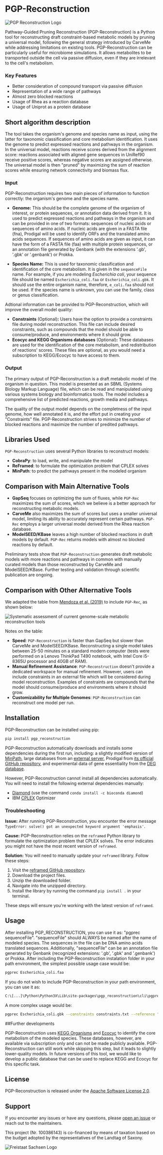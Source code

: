 # PGP-Reconstruction

![PGP Reconstruction Logo](logo_pgp.png)

Pathway-Guided Pruning Reconstruction (PGP-Reconstruction) is a Python tool for reconstructing draft constraint-based metabolic models by pruning a universal model, following the general strategy introduced by CarveMe while addressing limitations on existing tools. PGP-Reconstruction can be particularly useful for microbiome simulations. It allows metabolites to be transported outside the cell via passive diffusion, even if they are irrelevant to the cell's metabolism.

### Key Features
- Better consideration of compound transport via passive diffusion
- Representation of a wide range of pathways
- Almost zero blocked reactions
- Usage of Rhea as a reaction database
- Usage of Uniprot as a protein database

## Short algorithm description

The tool takes the organism's genome and species name as input, using the latter for taxonomic classification and core metabolism identification. It uses the genome to predict expressed reactions and pathways in the organism. In the universal model, reactions receive scores derived from the alignment score: reactions associated with aligned gene sequences in UniRef90 receive positive scores, whereas negative scores are assigned otherwise. The universal model is then "pruned" by maximizing the sum of reaction scores while ensuring network connectivity and biomass flux. 

### Input

PGP-Reconstruction requires two main pieces of information to function correctly: the organism's genome and the species name. 

- **Genome:** This should be the complete genome of the organism of interest, or protein sequences, or annotation data derived from it. It is used to predict expressed reactions and pathways in the organism and can be provided in one of two formats: sequences of nucleic acids or sequences of amino acids. If nucleic acids are given in a FASTA file (fna), Prodigal will be used to identify ORFs and the translated amino acids sequences. If sequences of amino acids are given as input, it can have the form of a FASTA file (faa) with multiple protein sequences, or an annotation file generated by Genbank (with the extensions '.gb', '.gbk' or '.genbank') or Prokka.

- **Species Name:** This is used for taxonomic classification and identification of the core metabolism. It is given in the `sequenceFile` name. For example, if you are modeling *Escherichia coli*, your sequence file should be named `Escherichia_coli.faa` or `Escherichia_coli.gbk`. It should use the entire organism name, therefore, `e_coli.faa` should not be used. If the species name is unknown, you can use the family, class or genus classification.

Adtional information can be provided to PGP-Reconstruction, which will improve the overall model quality:

- **Constraints** (Optional)**:** Users have the option to provide a constraints file during model reconstruction. This file can include desired constraints, such as compounds that the model should be able to consume/produce, and environments where it should grow.
- **Ecocyc and KEGG Organisms databases** (Optional)**:** These databases are used for the identification of the core metabolism, and redistribution of reactions' scores. These files are optional, as you would need a subscription to KEGG/Ecocyc to have access to them.

### Output

The primary output of PGP-Reconstruction is a draft metabolic model of the organism in question. This model is presented as an SBML (Systems Biology Markup Language) file, which can be read and manipulated using various systems biology and bioinformatics tools. The model includes a comprehensive list of predicted reactions, growth media and pathways.

The quality of the output model depends on the completness of the input genome, how well annotated it is, and the effort put in creating your "Constraints" file. PGP-Reconstruction strives to minimize the number of blocked reactions and maximize the number of predited pathways.


## Libraries Used
`PGP-Reconstruction` uses several Python libraries to reconstruct models:
- **CobraPy**: to load, write, and manipulate the model
- **ReFramed**: to formulate the optimization problem that CPLEX solves
- **MinPath**: to predict the pathways present in the modeled organism

## Comparison with Main Alternative Tools

- **GapSeq** focuses on optimizing the sum of fluxes, while `PGP-Rec` maximizes the sum of scores, which we believe is a better approach for reconstructing metabolic models.
- **CarveMe** also maximizes the sum of scores but uses a smaller universal model, limiting its ability to accurately represent certain pathways. `PGP-Rec` employs a larger universal model derived from the Rhea reaction database.
- **ModelSEED/KBase** leaves a high number of blocked reactions in draft models by default. `PGP-Rec` returns models with almost no blocked reactions by default.

Preliminary tests show that `PGP-Reconstruction` generates draft metabolic models with more reactions and pathways in common with manually curated models than those reconstructed by CarveMe and ModelSEED/KBase. Further testing and validation through scientific publication are ongoing.

## Comparison with Other Alternative Tools

We adapted the table from [Mendoza et al. (2019)](https://genomebiology.biomedcentral.com/articles/10.1186/s13059-019-1856-1) to include `PGP-Rec`, as shown below:

![Systematic assessment of current genome-scale metabolic reconstruction tools](table.jpg)

Notes on the table:
- **Speed**: `PGP-Reconstruction` is faster than GapSeq but slower than CarveMe and ModelSEED/KBase. Reconstructing a single model takes between 25-50 minutes on a standard modern computer (tests were performed on a Lenovo ThinkPad T490 notebook, with Intel Core i5-8365U processor and 40GB of RAM).
- **Manual Refinement Assistance**: `PGP-Reconstruction` doesn't provide a dedicated workspace for manual refinement. However, users can include constraints in an external file which will be considered during model reconstruction. Examples of constraints are compounds that the model should consume/produce and environments where it should grow.
- **Customizability for Multiple Genomes**: `PGP-Reconstruction` can reconstruct one model per run.


## Installation

PGP-Reconstruction can be installed using pip:

```bash
pip install pgp_reconstruction
```

PGP-Reconstruction automatically downloads and installs some dependencies during the first run, including: a slightly modified version of [MinPath](https://github.com/mgtools/MinPath), large databases from an [external server](https://files.ufz.de/~umb-pgp_reconstruction-01/), Prodigal from [its official GitHub repository](https://github.com/hyattpd/Prodigal/releases), and experimental data of gene essentiality from the [DEG database](http://origin.tubic.org/deg/public/index.php/download).

However, PGP-Reconstruction cannot install all dependencies automatically. You will need to install the following external dependencies manually:
- [Diamond](https://github.com/bbuchfink/diamond) (use the command `conda install -c bioconda diamond`)
- IBM [CPLEX](https://www.ibm.com/products/ilog-cplex-optimization-studio/cplex-optimizer) Optimizer

### Troubleshooting

**Issue:** After running PGP-Reconstruction, you encounter the error message `TypeError: solve() got an unexpected keyword argument 'emphasis'`.

**Cause:** PGP-Reconstruction relies on the `reframed` Python library to formulate the optimization problem that CPLEX solves. The error indicates you might not have the most recent version of `reframed`.

**Solution:** You will need to manually update your `reframed` library. Follow these steps:

1. Visit the [reframed GitHub repository](https://github.com/cdanielmachado/reframed).
2. Download the project files.
3. Unzip the downloaded folder.
4. Navigate into the unzipped directory.
5. Install the library by running the command `pip install .` in your terminal.

These steps will ensure you're working with the latest version of `reframed`.


## Usage

After installing PGP_RECONSTRUCTION, you can use it as: "pgprec sequenceFile". "sequenceFile" should ALWAYS be named after the name of modeled species. The sequences in the file can be DNA amino acids translated sequences. Additionally, "sequenceFile" can be an annotation file generated by Genbank (recognized extensions: '.gb', '.gbk' and '.genbank') or Prokka. After including the PGP-Reconstruction instalation folder in your path environment, the simplest possible usage case would be:

```bash
pgprec Escherichia_coli.faa
```

If you do not wish to include PGP-Reconstruction in your path environment, you can use it as:

```bash
C:\[...]\Python\Python3X\Lib\site-packages\pgp_reconstruction\cli\pgprec.py Escherichia_coli.faa
```

A more complex usage would be:

```bash
pgprec Escherichia_coli.gbk --constraints constraints.txt --reference "Escherichia coli.xml"
```

##Further developments

PGP-Reconstruction uses [KEGG Organisms](https://www.genome.jp/kegg/catalog/org_list.html) and [Ecocyc](https://biocyc.org/biocyc-pgdb-list.shtml) to identify the core metabolism of the modeled species. These databases, however, are available via subscription only and can not be made publicly available. PGP-Reconstruction can still work while skipping this step, but it leads to slightly lower-quality models. In future versions of this tool, we would like to develop a public database that can be used to replace KEGG and Ecocyc for this specific task.


## License

PGP-Reconstruction is released under the [Apache Software License 2.0](https://www.apache.org/licenses/LICENSE-2.0).

## Support

If you encounter any issues or have any questions, please [open an issue](https://github.com/rcolpo/pgp_reconstruction/issues) or reach out to the maintainers.

This project (Nr. 100386143) is co-financed by means of taxation based on the budget adopted by the representatives of the Landtag of Saxony.

![Freistaat Sachsen Logo](Freistaat_sachsen_logo.jpg)
